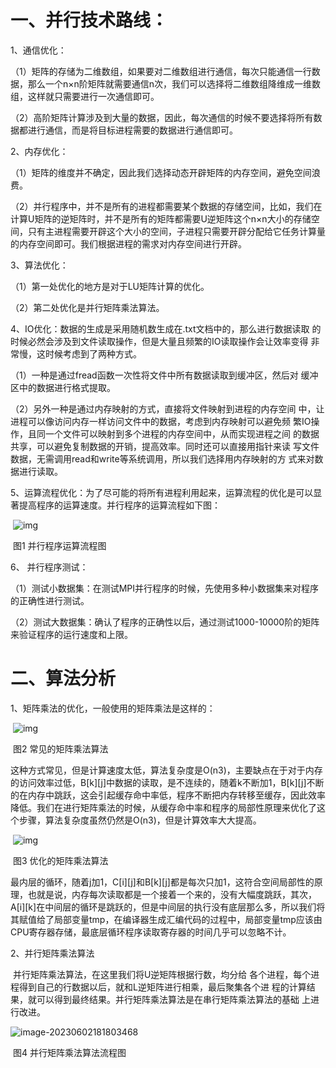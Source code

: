 # 一、并行技术路线：

1、通信优化：

（1）矩阵的存储为二维数组，如果要对二维数组进行通信，每次只能通信一行数据，那么一个n×n阶矩阵就需要通信n次，我们可以选择将二维数组降维成一维数组，这样就只需要进行一次通信即可。

（2）高阶矩阵计算涉及到大量的数据，因此，每次通信的时候不要选择将所有数据都进行通信，而是将目标进程需要的数据进行通信即可。

2、内存优化：

（1）矩阵的维度并不确定，因此我们选择动态开辟矩阵的内存空间，避免空间浪费。

（2）并行程序中，并不是所有的进程都需要某个数据的存储空间，比如，我们在计算U矩阵的逆矩阵时，并不是所有的矩阵都需要U逆矩阵这个n×n大小的存储空间，只有主进程需要开辟这个大小的空间，子进程只需要开辟分配给它任务计算量的内存空间即可。我们根据进程的需求对内存空间进行开辟。

3、算法优化：

（1）第一处优化的地方是对于LU矩阵计算的优化。

（2）第二处优化是并行矩阵乘法算法。

4、IO优化：数据的生成是采用随机数生成在.txt文档中的，那么进行数据读取	的时候必然会涉及到文件读取操作，但是大量且频繁的IO读取操作会让效率变得	非常慢，这时候考虑到了两种方式。

（1）一种是通过fread函数一次性将文件中所有数据读取到缓冲区，然后对	缓冲区中的数据进行格式提取。

（2）另外一种是通过内存映射的方式，直接将文件映射到进程的内存空间	中，让进程可以像访问内存一样访问文件中的数据，考虑到内存映射可以避免频	繁IO操作，且同一个文件可以映射到多个进程的内存空间中，从而实现进程之间	的数据共享，可以避免复制数据的开销，提高效率。同时还可以直接用指针来读	写文件数据，无需调用read和write等系统调用，所以我们选择用内存映射的方	式来对数据进行读取。

5、运算流程优化：为了尽可能的将所有进程利用起来，运算流程的优化是可以显著提高程序的运算速度。并行程序的运算流程如下图：

​                                                               ![img](../asset/wps1.jpg)

​									                                                        图1 并行程序运算流程图

6、 并行程序测试：

（1）测试小数据集：在测试MPI并行程序的时候，先使用多种小数据集来对程序的正确性进行测试。

（2）测试大数据集：确认了程序的正确性以后，通过测试1000-10000阶的矩阵来验证程序的运行速度和上限。



# 二、算法分析

1、矩阵乘法的优化，一般使用的矩阵乘法是这样的：

​                                                          ![img](../asset/wps2.jpg) 

​                                                                                           图2 常见的矩阵乘法算法

​	这种方式常见，但是计算速度太低，算法复杂度是O(n3)，主要缺点在于对于内存的访问效率过低，B[k][j]中数据的读取，是不连续的，随着k不断加1，B[k][j]不断的在内存中跳跃，这会引起缓存命中率低，程序不断把内存转移至缓存，因此效率降低。我们在进行矩阵乘法的时候，从缓存命中率和程序的局部性原理来优化了这个步骤，算法复杂度虽然仍然是O(n3)，但是计算效率大大提高。   

​                                                         ![img](../asset/wps3.jpg) 

​                                                                                            图3 优化的矩阵乘法算法 

​	最内层的循环，随着j加1，C[i][j]和B[k][j]都是每次只加1，这符合空间局部性的原理，也就是说，内存每次读取都是一个接着一个来的，没有大幅度跳跃，其次，A[i][k]在中间层的循环是跳跃的，但是中间层的执行没有底层那么多，所以我们将其赋值给了局部变量tmp，在编译器生成汇编代码的过程中，局部变量tmp应该由CPU寄存器存储，最底层循环程序读取寄存器的时间几乎可以忽略不计。

2、并行矩阵乘法算法

​	并行矩阵乘法算法，在这里我们将U逆矩阵根据行数，均分给	各个进程，每个进程得到自己的行数据以后，就和L逆矩阵进行相乘，最后聚集各个进	程的计算结果，就可以得到最终结果。并行矩阵乘法算法是在串行矩阵乘法算法的基础	上进行改进。

![image-20230602181803468](../asset/image-20230602181803468.png)

​																									 图4 并行矩阵乘法算法流程图